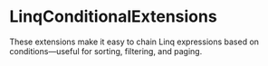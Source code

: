 # LinqConditionalExtensions
These extensions make it easy to chain Linq expressions based on conditions—useful for sorting, filtering, and paging.

